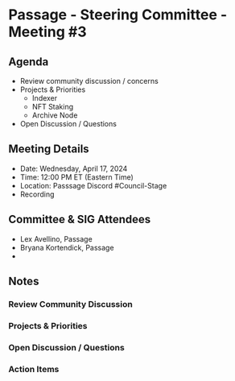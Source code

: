 # Passage - Steering Committee - Meeting #3

## Agenda
- Review community discussion / concerns
- Projects & Priorities
  - Indexer
  - NFT Staking
  - Archive Node 
- Open Discussion / Questions

## Meeting Details
- Date: Wednesday, April 17, 2024
- Time: 12:00 PM ET (Eastern Time)
- Location: Passsage Discord #Council-Stage
- Recording

## Committee & SIG Attendees
- Lex Avellino, Passage
- Bryana Kortendick, Passage
- 

##  Notes
### Review Community Discussion
### Projects & Priorities
### Open Discussion / Questions

### Action Items
